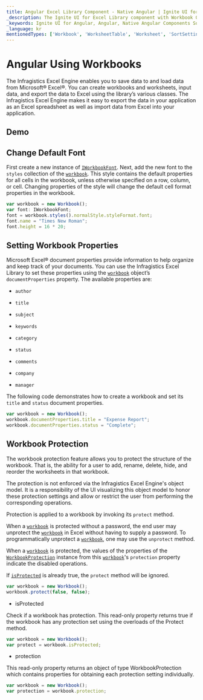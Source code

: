 ```yaml
---
title: Angular Excel Library Component - Native Angular | Ignite UI for Angular
_description: The Ignite UI for Excel Library component with Workbook Operations.
_keywords: Ignite UI for Angular, Angular, Native Angular Components Suite, Native Angular Controls, Native Angular Components, Native Angular Components Library, Angular Excel Library, Angular Excel Library Example, Angular Excel Library Component, Angular Excel Engine, Workbook, Font, Document Properties
_language: kr
mentionedTypes: ['Workbook', 'WorksheetTable', 'Worksheet', 'SortSettings']
---
```


# Angular Using Workbooks

The Infragistics Excel Engine enables you to save data to and load data from Microsoft® Excel®. You can create workbooks and worksheets, input data, and export the data to Excel using the library’s various classes. The Infragistics Excel Engine makes it easy to export the data in your application as an Excel spreadsheet as well as import data from Excel into your application.

## Demo

<code-view style="height: 500px" alt="Angular excel library operations on workbooks"
           data-demos-base-url="{environment:dvDemosBaseUrl}"
                    iframe-src="{environment:dvDemosBaseUrl}/excel/excel-library/operations-on-workbooks"
                                                 github-src="excel/excel-library/operations-on-workbooks">
</code-view>


<div class="divider--half"></div>

## Change Default Font

First create a new instance of [`IWorkbookFont`]({environment:dvApiBaseUrl}/products/ignite-ui-angular/api/docs/typescript/latest/interfaces/iworkbookfont.html). Next, add the new font to the `styles` collection of the [`workbook`]({environment:dvApiBaseUrl}/products/ignite-ui-angular/api/docs/typescript/latest/classes/sheet.html#workbook). This style contains the default properties for all cells in the workbook, unless otherwise specified on a row, column, or cell. Changing properties of the style will change the default cell format properties in the workbook.

```ts
var workbook = new Workbook();
var font: IWorkbookFont;
font = workbook.styles().normalStyle.styleFormat.font;
font.name = "Times New Roman";
font.height = 16 * 20;
```

## Setting Workbook Properties

Microsoft Excel® document properties provide information to help organize and keep track of your documents. You can use the Infragistics Excel Library to set these properties using the [`workbook`]({environment:dvApiBaseUrl}/products/ignite-ui-angular/api/docs/typescript/latest/classes/sheet.html#workbook) object’s `documentProperties` property. The available properties are:

*   `author`

*   `title`

*   `subject`

*   `keywords`

*   `category`

*   `status`

*   `comments`

*   `company`

*   `manager`

The following code demonstrates how to create a workbook and set its `title` and `status` document properties.

```ts
var workbook = new Workbook();
workbook.documentProperties.title = "Expense Report";
workbook.documentProperties.status = "Complete";
```

## Workbook Protection

The workbook protection feature allows you to protect the structure of the workbook. That is, the ability for a user to add, rename, delete, hide, and reorder the worksheets in that workbook.

The protection is not enforced via the Infragistics Excel Engine's object model. It is a responsibility of the UI visualizing this object model to honor these protection settings and allow or restrict the user from performing the corresponding operations.

Protection is applied to a workbook by invoking its `protect` method.

When a [`workbook`]({environment:dvApiBaseUrl}/products/ignite-ui-angular/api/docs/typescript/latest/classes/sheet.html#workbook) is protected without a password, the end user may unprotect the [`workbook`]({environment:dvApiBaseUrl}/products/ignite-ui-angular/api/docs/typescript/latest/classes/sheet.html#workbook) in Excel without having to supply a password. To programmatically unprotect a [`workbook`]({environment:dvApiBaseUrl}/products/ignite-ui-angular/api/docs/typescript/latest/classes/sheet.html#workbook), one may use the `unprotect` method.

When a [`workbook`]({environment:dvApiBaseUrl}/products/ignite-ui-angular/api/docs/typescript/latest/classes/sheet.html#workbook) is protected, the values of the properties of the [`WorkbookProtection`]({environment:dvApiBaseUrl}/products/ignite-ui-angular/api/docs/typescript/latest/classes/workbookprotection.html) instance from this [`workbook`]({environment:dvApiBaseUrl}/products/ignite-ui-angular/api/docs/typescript/latest/classes/sheet.html#workbook)'s `protection` property indicate the disabled operations.

If [`isProtected`]({environment:dvApiBaseUrl}/products/ignite-ui-angular/api/docs/typescript/latest/classes/workbook.html#isprotected) is already true, the `protect` method will be ignored.

```ts
var workbook = new Workbook();
workbook.protect(false, false);
```

*   isProtected

Check if a workbook has protection. This read-only property returns true if the workbook has any protection set using the overloads of the Protect method.

```ts
var workbook = new Workbook();
var protect = workbook.isProtected;
```

*   protection

This read-only property returns an object of type WorkbookProtection which contains properties for obtaining each protection setting individually.

```ts
var workbook = new Workbook();
var protection = workbook.protection;
```
